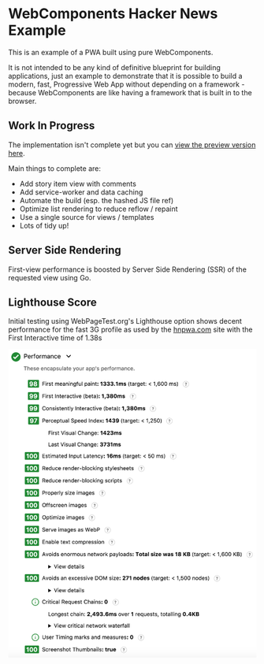 # WebComponents Hacker News Example

This is an example of a PWA built using pure WebComponents.

It is not intended to be any kind of definitive blueprint for building applications, just an example
to demonstrate that it is possible to build a modern, fast, Progressive Web App without depending on
a framework - because WebComponents are like having a framework that is built in to the browser.

## Work In Progress

The implementation isn't complete yet but you can [view the preview version here](https://hn-dot-captain-codeman.appspot.com/).

Main things to complete are:

* Add story item view with comments
* Add service-worker and data caching
* Automate the build (esp. the hashed JS file ref)
* Optimize list rendering to reduce reflow / repaint
* Use a single source for views / templates
* Lots of tidy up!

## Server Side Rendering

First-view performance is boosted by Server Side Rendering (SSR) of the requested view using Go.

## Lighthouse Score

Initial testing using WebPageTest.org's Lighthouse option shows decent performance for the fast 3G
profile as used by the [hnpwa.com](hnpwa.com) site with the First Interactive time of 1.38s

![lighthouse-performance](./docs/lighthouse-performance.png)
